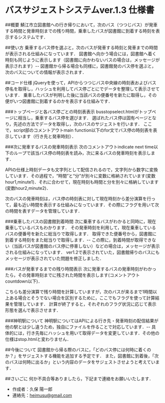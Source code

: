 # バスサジェストシステムver.1.3 仕様書
##概要
鯖江市立図書館への行き帰りにおいて，次のバス（つつじバス）が発車する時間と発車時刻までの残り時間，乗車したバスが図書館に到着する時刻を表示するシステムです．

##使い方
乗車するバス停を選ぶと，次のバスが発車する時刻と発車までの時間が表示される仕組みになっています．
図書館へ向かう場合には，図書館へ着く時刻も同じように表示します（図書館に向かわないバスの場合は，メッセージが表示されます）--
図書館から帰る場合も同様に，図書館発のバス停を選ぶと，次のバスについての情報が表示されます．

##コード仕様
jQueryを使って，APIからつつじバス中央線の時刻表およびバス停名を取得し，ハッシュを利用してバス停ごとにでデータを整理して表示させています．
乗車したバスが判明した後に当該バスの便番号を新たに取得し，その便がいつ図書館に到着するのかを表示する仕組みです．

###トップページと各バス停ごとの時刻表表示
busstopselect.htmlがトップページに相当し，乗車するバス停を選びます．
選ばれたバス停は固有ページとなり，先述の方法でデータを取得し，次のバスのサジェストを行います．
ここで，script部のコメントアウトmain function以下のfor文でバス停の時刻表を表示しています（行き先と発車時刻）．

###次に発車するバスの発車時刻表示
次のコメントアウトindicate next time以下のループで該当バス停の時刻表を読み，次に来るバスの発車時刻を表示します．

APIの仕様上時刻データも文字列として配信されるので，文字列から数字に変換しています．その過程で，“時間”と“分”が別々に変数に格納されています(変数hour1,minute1)．それに合わせて，現在時刻も時間と分を別々に格納しています(変数hour2,minute2)．

次のバスの発車時刻は，バス停の時刻表に対して現在時刻から差分演算を行って，最も近い時間を表示する仕組みになっています．その際にフラグを用いて次の時間を表すデータを管理しています．

###乗車したバスの図書館到着時間
次に乗車するバスがわかると同時に，現在乗車しているバスもわかります．
その発車時刻を利用して，現在乗車しているバスの便番号を新たに総当りで取得します．
取得できた便番号から，図書館に到着する時刻をまた総当りで取得します．--
この際に，到着時間が取得できない（当該バスが図書館のバス停に停車しない）などの場合は，メッセージが表示される仕組みになっています．
ver1.2で表示されていた，図書館帰りのバスにもメッセージが表示されていた問題を修正しました．

###バスが発車するまでの残り時間表示
次に発車するバスの発車時刻がわかったら，その発車時刻までに残された時間を表示します(コメントアウトcountdown以下)．

こちらも差分演算で残り時間を計算していますが，次のバスが来るまで1時間以上ある場合とそうでない場合を区別するために，ここでもフラグを使って計算結果を管理しています．
計算が終了すると，それぞれのフラグ状況に応じて表示形態を選んで表示させます．

###神明駅について
神明駅についてはAPIによる行き先・発車時刻の配信結果が他の駅とは少し違うため，独自にファイルを作ることで対応しています．--
具体的には，行き先毎にハッシュを用いて取得データを変更しています．その他の仕様はstop.htmlと変わりません．

##今後について
図書館から帰る際のバスに，「どのバス停には何時に着くのか？」をサジェストする機能を追加する予定です．
また，図書館に到着後，「次のバスは何時に出るか」という内容のデータをサジェストさせようと考えています．

##さいごに
何か不具合等ありましたら，下記まで連絡をお願いいたします．
* 作成者：久保 陽一郎
* 連絡先：heimusu@gmail.com
